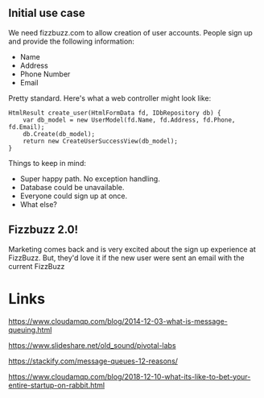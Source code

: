 <!-- vim:sw=144:tw=144:expandtab: -->

## Initial use case

We need fizzbuzz.com to allow creation of user accounts. People sign up and provide the following information:

* Name
* Address
* Phone Number
* Email

Pretty standard. Here's what a web controller might look like:

```
HtmlResult create_user(HtmlFormData fd, IDbRepository db) {
    var db_model = new UserModel(fd.Name, fd.Address, fd.Phone, fd.Email);
    db.Create(db_model);
    return new CreateUserSuccessView(db_model);
}
```

Things to keep in mind:

* Super happy path. No exception handling.
* Database could be unavailable.
* Everyone could sign up at once.
* What else?

## Fizzbuzz 2.0!

Marketing comes back and is very excited about the sign up experience at FizzBuzz. But, they'd love it if the new user were sent an email with the current FizzBuzz 


# Links

https://www.cloudamqp.com/blog/2014-12-03-what-is-message-queuing.html

https://www.slideshare.net/old_sound/pivotal-labs

https://stackify.com/message-queues-12-reasons/

https://www.cloudamqp.com/blog/2018-12-10-what-its-like-to-bet-your-entire-startup-on-rabbit.html
